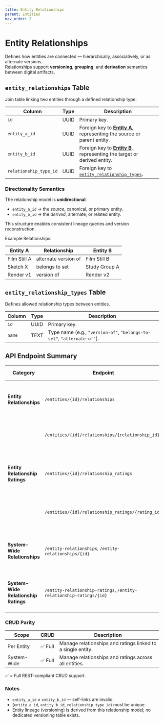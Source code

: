 ```yaml
---
title: Entity Relationships
parent: Entities
nav_order: 2
---
```

# Entity Relationships

Defines how entities are connected — hierarchically, associatively, or as alternate versions.  
Relationships support **versioning**, **grouping**, and **derivation** semantics between digital artifacts.

## `entity_relationships` Table

Join table linking two entities through a defined relationship type.

| Column | Type | Description |
|--------|------|--------------|
| `id` | UUID | Primary key. |
| `entity_a_id` | UUID | Foreign key to [**Entity A**](../index.md#entities-table), representing the source or parent entity. |
| `entity_b_id` | UUID | Foreign key to [**Entity B**](../index.md#entities-table), representing the target or derived entity. |
| `relationship_type_id` | UUID | Foreign key to [`entity_relationship_types`](#entity_relationship_types-table). |

### Directionality Semantics

The relationship model is **unidirectional**:

- `entity_a_id` → the *source*, canonical, or primary entity.  
- `entity_b_id` → the *derived*, alternate, or related entity.  

This structure enables consistent lineage queries and version reconstruction.

Example Relationships:

| Entity A | Relationship | Entity B |
|-----------|---------------|----------|
| Film Still A | alternate version of | Film Still B |
| Sketch X | belongs to set | Study Group A |
| Render v1 | version of | Render v2 |

## `entity_relationship_types` Table

Defines allowed relationship types between entities.

| Column | Type | Description |
|--------|------|--------------|
| `id` | UUID | Primary key. |
| `name` | TEXT | Type name (e.g., `"version-of"`, `"belongs-to-set"`, `"alternate-of"`). |

## API Endpoint Summary

| Category | Endpoint | CRUD Coverage | Description |
|-----------|-----------|----------------|--------------|
| **Entity Relationships** | `/entities/{id}/relationships` | **GET**, **POST**, **PATCH** | Manage relationships originating from a specific entity. |
| | `/entities/{id}/relationships/{relationship_id}` | **GET**, **PATCH**, **DELETE** | Retrieve, modify, or remove a specific relationship. |
| **Entity Relationship Ratings** | `/entities/{id}/relationship_ratings` | **GET**, **PATCH** | Rate the strength or confidence of relationships from this entity. |
| | `/entities/{id}/relationship_ratings/{rating_id}` | **GET**, **PATCH**, **DELETE** | Retrieve or modify a specific relationship rating. |
| **System-Wide Relationships** | `/entity-relationships`, `/entity-relationships/{id}` | **GET**, **POST**, **PATCH**, **DELETE** | Manage entity-to-entity relationships across the entire system. |
| **System-Wide Relationship Ratings** | `/entity-relationship-ratings`, `/entity-relationship-ratings/{id}` | **GET**, **POST**, **PATCH**, **DELETE** | Manage ratings applied to entity relationships globally. |

### CRUD Parity

| Scope | CRUD | Description |
|--------|------|--------------|
| Per Entity | ✅ Full | Manage relationships and ratings linked to a single entity. |
| System-Wide | ✅ Full | Manage relationships and ratings across all entities. |

✅ = Full REST-compliant CRUD support.

### Notes

- `entity_a_id` ≠ `entity_b_id` — self-links are invalid.  
- (`entity_a_id`, `entity_b_id`, `relationship_type_id`) must be unique.  
- Entity lineage (versioning) is derived from this relationship model; no dedicated versioning table exists.
